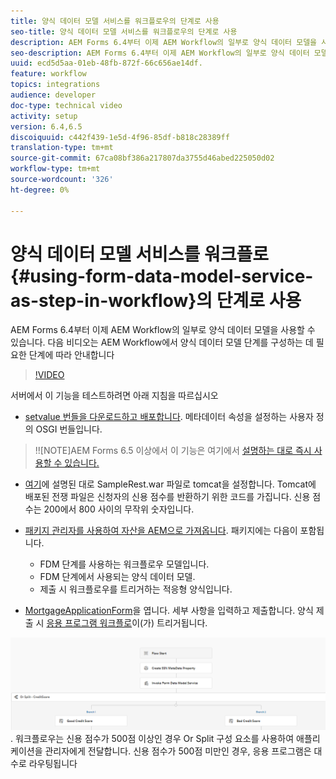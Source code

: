 ```yaml
---
title: 양식 데이터 모델 서비스를 워크플로우의 단계로 사용
seo-title: 양식 데이터 모델 서비스를 워크플로우의 단계로 사용
description: AEM Forms 6.4부터 이제 AEM Workflow의 일부로 양식 데이터 모델을 사용할 수 있습니다. 다음 비디오는 AEM Workflow에서 양식 데이터 모델 단계를 구성하는 데 필요한 단계에 따라 안내합니다.
seo-description: AEM Forms 6.4부터 이제 AEM Workflow의 일부로 양식 데이터 모델을 사용할 수 있습니다. 다음 비디오는 AEM Workflow에서 양식 데이터 모델 단계를 구성하는 데 필요한 단계에 따라 안내합니다.
uuid: ecd5d5aa-01eb-48fb-872f-66c656ae14df.
feature: workflow
topics: integrations
audience: developer
doc-type: technical video
activity: setup
version: 6.4,6.5
discoiquuid: c442f439-1e5d-4f96-85df-b818c28389ff
translation-type: tm+mt
source-git-commit: 67ca08bf386a217807da3755d46abed225050d02
workflow-type: tm+mt
source-wordcount: '326'
ht-degree: 0%

---
```



# 양식 데이터 모델 서비스를 워크플로 {#using-form-data-model-service-as-step-in-workflow}의 단계로 사용

AEM Forms 6.4부터 이제 AEM Workflow의 일부로 양식 데이터 모델을 사용할 수 있습니다. 다음 비디오는 AEM Workflow에서 양식 데이터 모델 단계를 구성하는 데 필요한 단계에 따라 안내합니다


>[!VIDEO](https://video.tv.adobe.com/v/21719/?quality=9&learn=on)

서버에서 이 기능을 테스트하려면 아래 지침을 따르십시오
* [setvalue 번들을 다운로드하고 배포합니다](/help/forms/assets/common-osgi-bundles/SetValueApp.core-1.0-SNAPSHOT.jar). 메타데이터 속성을 설정하는 사용자 정의 OSGI 번들입니다.
>!![NOTE]AEM Forms 6.5 이상에서 이 기능은 여기에서  [설명하는 대로 즉시 사용할 수 있습니다.](form-data-model-service-as-step-in-aem65-workflow-video-use.md)

* [여기](https://docs.adobe.com/content/help/en/experience-manager-learn/forms/ic-print-channel-tutorial/introduction.html)에 설명된 대로 SampleRest.war 파일로 tomcat을 설정합니다. Tomcat에 배포된 전쟁 파일은 신청자의 신용 점수를 반환하기 위한 코드를 가집니다. 신용 점수는 200에서 800 사이의 무작위 숫자입니다.

* [패키지 관리자를 사용하여 자산을 AEM으로 가져옵니다](assets/invoke-fdm-as-service-step.zip). 패키지에는 다음이 포함됩니다.

   * FDM 단계를 사용하는 워크플로우 모델입니다.
   * FDM 단계에서 사용되는 양식 데이터 모델.
   * 제출 시 워크플로우를 트리거하는 적응형 양식입니다.
* [MortgageApplicationForm](http://localhost:4502/content/dam/formsanddocuments/loanapplication/jcr:content?wcmmode=disabled)을 엽니다. 세부 사항을 입력하고 제출합니다. 양식 제출 시 [응용 프로그램 워크플로](http://http://localhost:4502/editor.html/conf/global/settings/workflow/models/LoanApplication2.html)이(가) 트리거됩니다.

![ workflow ](assets/fdm-as-service-step-workflow.PNG).
워크플로우는 신용 점수가 500점 이상인 경우 Or Split 구성 요소를 사용하여 애플리케이션을 관리자에게 전달합니다. 신용 점수가 500점 미만인 경우, 응용 프로그램은 대수로 라우팅됩니다
